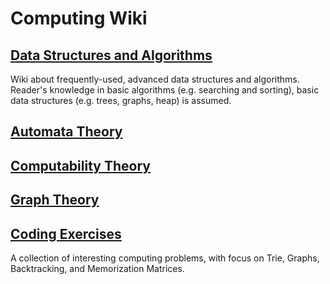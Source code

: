 # Computing Wiki

## [Data Structures and Algorithms](algorithms.md)

Wiki about frequently-used, advanced data structures and algorithms. Reader's knowledge in basic algorithms (e.g. searching and sorting), basic data structures (e.g. trees, graphs, heap) is assumed.

## [Automata Theory](automata.html)

## [Computability Theory](computability.html)

## [Graph Theory](graph.md)

## [Coding Exercises](exercise.md)

A collection of interesting computing problems, with focus on Trie, Graphs, Backtracking, and Memorization Matrices.